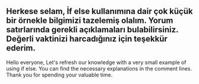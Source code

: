 Herkese selam,
İf else kullanımına dair çok küçük bir örnekle bilgimizi tazelemiş olalım.
Yorum satırlarında gerekli açıklamaları bulabilirsiniz.
Değerli vaktinizi harcadığınız için teşekkür ederim.
-----------------------------------------------------
Hello everyone,
Let's refresh our knowledge with a very small example of using if else.
You can find the necessary explanations in the comment lines.
Thank you for spending your valuable time.
